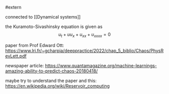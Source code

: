 #extern

connected to [[Dynamical systems]]

the Kuramoto-Sivashinsky equation is given as
$$u_t+uu_x+u_{xx}+u_{xxxx}=0$$

paper from Prof Edward Ott:
https://www.lri.fr/~gcharpia/deeppractice/2022/chap_5_biblio/Chaos/PhysRevLett.pdf

newspaper article:
https://www.quantamagazine.org/machine-learnings-amazing-ability-to-predict-chaos-20180418/

maybe try to understand the paper and this:
https://en.wikipedia.org/wiki/Reservoir_computing
